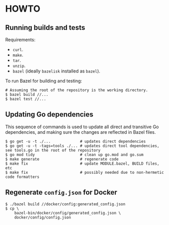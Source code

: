 # HOWTO

## Running builds and tests

Requirements:

*   `curl`.
*   `make`.
*   `tar`.
*   `unzip`.
*   `bazel` (ideally `bazelisk` installed as `bazel`).

To run Bazel for building and testing:

```shell
# Assuming the root of the repository is the working directory.
$ bazel build //...
$ bazel test //...
```

## Updating Go dependencies

This sequence of commands is used to update all direct and transitive Go dependencies, and making sure the changes are reflected in Bazel files.

```shell
$ go get -u -t ./...             # updates direct dependencies
$ go get -u -t -tags=tools ./... # updates direct tool dependencies, see tools.go in the root of the repository
$ go mod tidy                    # clean up go.mod and go.sum
$ make generate                  # regenerate code
$ make fix                       # update MODULE.bazel, BUILD files, etc
$ make fix                       # possibly needed due to non-hermetic code formatters
```

## Regenerate `config.json` for Docker

```shell
$ ./bazel build //docker/config:generated_config.json
$ cp \
    bazel-bin/docker/config/generated_config.json \
    docker/config/config.json
```
